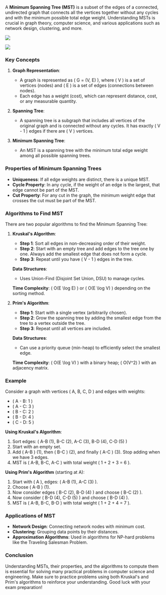 A **Minimum Spanning Tree (MST)** is a subset of the edges of a connected, undirected graph that connects all the vertices together without any cycles and with the minimum possible total edge weight. Understanding MSTs is crucial in graph theory, computer science, and various applications such as network design, clustering, and more.

![](https://youtu.be/U1qDhdi5XJU?si=MS4FLyQSgH05rRaR)

![](https://youtu.be/4ZlRH0eK-qQ?si=HkueQ-q5XTeWCrRP)
### Key Concepts

1. **Graph Representation**:
   - A graph is represented as \( G = (V, E) \), where \( V \) is a set of vertices (nodes) and \( E \) is a set of edges (connections between nodes).
   - Each edge has a weight (cost), which can represent distance, cost, or any measurable quantity.

2. **Spanning Tree**:
   - A spanning tree is a subgraph that includes all vertices of the original graph and is connected without any cycles. It has exactly \( V - 1 \) edges if there are \( V \) vertices.

3. **Minimum Spanning Tree**:
   - An MST is a spanning tree with the minimum total edge weight among all possible spanning trees.

### Properties of Minimum Spanning Trees

- **Uniqueness**: If all edge weights are distinct, there is a unique MST.
- **Cycle Property**: In any cycle, if the weight of an edge is the largest, that edge cannot be part of the MST.
- **Cut Property**: For any cut in the graph, the minimum weight edge that crosses the cut must be part of the MST.

### Algorithms to Find MST

There are two popular algorithms to find the Minimum Spanning Tree:

1. **Kruskal's Algorithm**:
   - **Step 1**: Sort all edges in non-decreasing order of their weight.
   - **Step 2**: Start with an empty tree and add edges to the tree one by one. Always add the smallest edge that does not form a cycle.
   - **Step 3**: Repeat until you have \( V - 1 \) edges in the tree.

   **Data Structures**:
   - Uses Union-Find (Disjoint Set Union, DSU) to manage cycles.

   **Time Complexity**: \( O(E \log E) \) or \( O(E \log V) \) depending on the sorting method.

2. **Prim's Algorithm**:
   - **Step 1**: Start with a single vertex (arbitrarily chosen).
   - **Step 2**: Grow the spanning tree by adding the smallest edge from the tree to a vertex outside the tree.
   - **Step 3**: Repeat until all vertices are included.

   **Data Structures**:
   - Can use a priority queue (min-heap) to efficiently select the smallest edge.

   **Time Complexity**: \( O(E \log V) \) with a binary heap; \( O(V^2) \) with an adjacency matrix.

### Example

Consider a graph with vertices \( A, B, C, D \) and edges with weights:

- \( A - B: 1 \)
- \( A - C: 3 \)
- \( B - C: 2 \)
- \( B - D: 4 \)
- \( C - D: 5 \)

**Using Kruskal's Algorithm**:
1. Sort edges: \( A-B (1), B-C (2), A-C (3), B-D (4), C-D (5) \)
2. Start with an empty set.
3. Add \( A-B \) (1), then \( B-C \) (2), and finally \( A-C \) (3). Stop adding when we have 3 edges.
4. MST is \( A-B, B-C, A-C \) with total weight \( 1 + 2 + 3 = 6 \).

**Using Prim's Algorithm** (starting at A):
1. Start with \( A \), edges: \( A-B (1), A-C (3) \).
2. Choose \( A-B \) (1).
3. Now consider edges \( B-C (2), B-D (4) \) and choose \( B-C (2) \).
4. Now consider \( B-D (4), C-D (5) \) and choose \( B-D (4) \).
5. MST is \( A-B, B-C, B-D \) with total weight \( 1 + 2 + 4 = 7 \).

### Applications of MST

- **Network Design**: Connecting network nodes with minimum cost.
- **Clustering**: Grouping data points by their distances.
- **Approximation Algorithms**: Used in algorithms for NP-hard problems like the Traveling Salesman Problem.

### Conclusion

Understanding MSTs, their properties, and the algorithms to compute them is essential for solving many practical problems in computer science and engineering. Make sure to practice problems using both Kruskal's and Prim's algorithms to reinforce your understanding. Good luck with your exam preparation!

